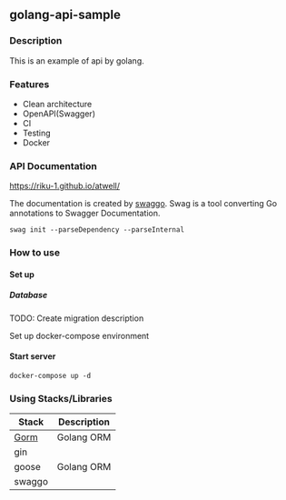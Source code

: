 ## golang-api-sample

### Description
This is an example of api by golang.

### Features
- Clean architecture
- OpenAPI(Swagger)
- CI
- Testing
- Docker

### API Documentation
https://riku-1.github.io/atwell/

The documentation is created by [swaggo](https://github.com/swaggo/swag).
Swag is a tool converting Go annotations to Swagger Documentation.

```shell
swag init --parseDependency --parseInternal
```

### How to use
#### Set up
##### Database
TODO: Create migration description

Set up docker-compose environment

#### Start server
```shell
docker-compose up -d
```

### Using Stacks/Libraries
|Stack|Description|
|---|---|
|[Gorm](https://gorm.io/)|Golang ORM|
|gin||
|goose|Golang ORM|
|swaggo||
